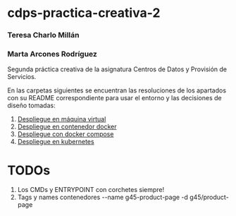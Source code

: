 # cdps-practica-creativa-2

### Teresa Charlo Millán
### Marta Arcones Rodríguez

Segunda práctica creativa de la asignatura Centros de Datos y Provisión de Servicios.

En las carpetas siguientes se encuentran las resoluciones de los apartados con su README correspondiente para usar el entorno y las decisiones de diseño tomadas:

1. [Despliegue en máquina virtual](./maquina-virtual)
2. [Despliegue en contenedor docker](./docker)
3. [Despliegue con docker compose](./docker-compose)
4. [Despliegue en kubernetes](./kubernetes)


# TODOs
1. Los CMDs y ENTRYPOINT con corchetes siempre!
2. Tags y names contenedores --name g45-product-page -d g45/product-page